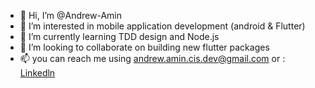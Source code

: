 - 👋 Hi, I’m @Andrew-Amin
- 👀 I’m interested in mobile application development (android & Flutter)
- 🌱 I’m currently learning TDD design and Node.js
- 💞️ I’m looking to collaborate on building new flutter packages
- 📫 you can reach me using andrew.amin.cis.dev@gmail.com or : [Linkedln](https://www.linkedin.com/in/andrew-amin-083765164/)

<!---
Andrew-Amin/Andrew-Amin is a ✨ special ✨ repository because its `README.md` (this file) appears on your GitHub profile.
You can click the Preview link to take a look at your changes.
--->
